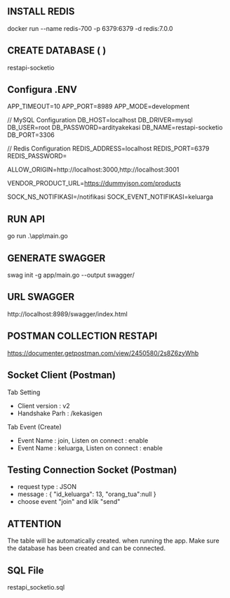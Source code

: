 ## INSTALL REDIS
docker run --name redis-700 -p 6379:6379 -d redis:7.0.0

## CREATE DATABASE ( )
restapi-socketio

## Configura .ENV
APP_TIMEOUT=10
APP_PORT=8989
APP_MODE=development

// MySQL Configuration
DB_HOST=localhost
DB_DRIVER=mysql
DB_USER=root
DB_PASSWORD=ardityakekasi
DB_NAME=restapi-socketio
DB_PORT=3306

// Redis Configuration
REDIS_ADDRESS=localhost
REDIS_PORT=6379
REDIS_PASSWORD=

ALLOW_ORIGIN=http://localhost:3000,http://localhost:3001

VENDOR_PRODUCT_URL=https://dummyjson.com/products

SOCK_NS_NOTIFIKASI=/notifikasi
SOCK_EVENT_NOTIFIKASI=keluarga

## RUN API
go run .\app\main.go

## GENERATE SWAGGER
swag init -g app/main.go --output swagger/


## URL SWAGGER
http://localhost:8989/swagger/index.html

## POSTMAN COLLECTION RESTAPI
https://documenter.getpostman.com/view/2450580/2s8Z6zyWhb

## Socket Client (Postman)
Tab Setting 
- Client version : v2
- Handshake Parh : /kekasigen

Tab Event (Create)
- Event Name : join, Listen on connect : enable
- Event Name : keluarga, Listen on connect : enable


## Testing Connection Socket (Postman)
- request type : JSON
- message : {   "id_keluarga": 13, "orang_tua":null }
- choose event "join" and klik "send"

## ATTENTION
The table will be automatically created. when running the app. Make sure the database has been created and can be connected. 

## SQL File
restapi_socketio.sql